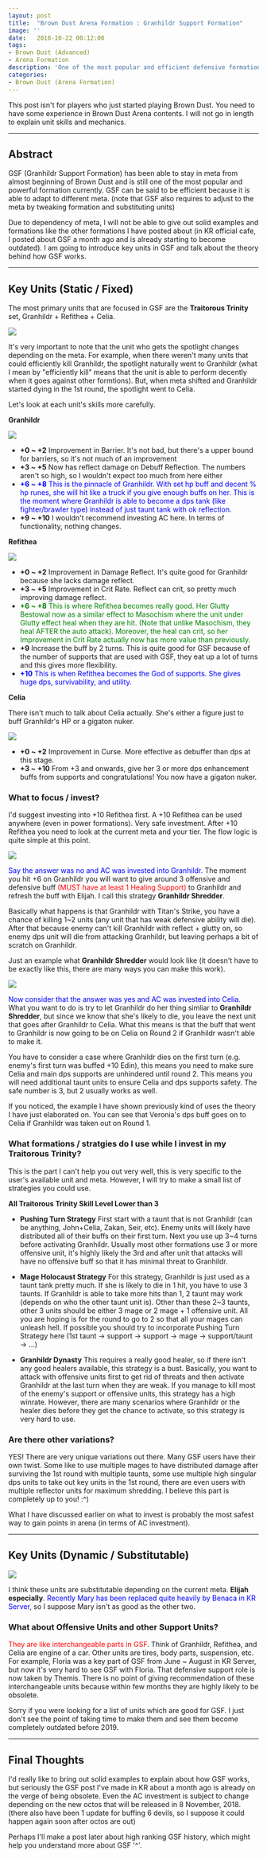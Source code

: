```yaml
---
layout: post
title:  "Brown Dust Arena Formation : Granhildr Support Formation"
image: ''
date:   2018-10-22 00:12:00
tags:
- Brown Dust (Advanced)
- Arena Formation
description: 'One of the most popular and efficient defensive formation in Brown Dust'
categories:
- Brown Dust (Arena Formation)
---
```


This post isn't for players who just started playing Brown Dust. You need to have some experience in Brown Dust Arena contents. I will not go in length to explain unit skills and mechanics.

---

## Abstract

GSF (Granhildr Support Formation) has been able to stay in meta from almost beginning of Brown Dust and is still one of the most popular and powerful formation currently. GSF can be said to be efficient because it is able to adapt to different meta. (note that GSF also requires to adjust to the meta by tweaking formation and substituting units)

Due to dependency of meta, I will not be able to give out solid examples and formations like the other formations I have posted about (in KR official cafe, I posted about GSF a month ago and is already starting to become outdated). I am going to introduce key units in GSF and talk about the theory behind how GSF works.

---

## Key Units (Static / Fixed)

The most primary units that are focused in GSF are the **Traitorous Trinity** set, Granhildr + Refithea + Celia.

<img src="../uploads/browndust-granhildr-support-formation-traitorous-trinity.jpg">

It's very important to note that the unit who gets the spotlight changes depending on the meta. For example, when there weren't many units that could efficiently kill Granhildr, the spotlight naturally went to Granhildr (what I mean by "efficiently kill" means that the unit is able to perform decently when it goes against other formtions). But, when meta shifted and Granhildr started dying in the 1st round, the spotlight went to Celia.

Let's look at each unit's skills more carefully.

**Granhildr**

<img src="../uploads/browndust-granhildr-support-formation-granhildr-skill.jpg">

* **+0 ~ +2** Improvement in Barrier. It's not bad, but there's a upper bound for barriers, so it's not much of an improvement
* **+3 ~ +5** Now has reflect damage on Debuff Reflection. The numbers aren't so high, so I wouldn't expect too much from here either
* <span style="color:blue">**+6 ~ +8** This is the pinnacle of Granhildr. With set hp buff and decent % hp runes, she will hit like a truck if you give enough buffs on her. This is the moment where Granhildr is able to become a dps tank (like fighter/brawler type) instead of just taunt tank with ok reflection.</span>
* **+9 ~ +10** I wouldn't recommend investing AC here. In terms of functionality, nothing changes.

**Refithea**

<img src="../uploads/browndust-granhildr-support-formation-refithea-skill.jpg">

* **+0 ~ +2** Improvement in Damage Reflect. It's quite good for Granhildr because she lacks damage reflect.
* **+3 ~ +5** Improvement in Crit Rate. Reflect can crit, so pretty much improving damage reflect.
* <span style="color:green">**+6 ~ +8** This is where Refithea becomes really good. Her Glutty Bestowal now as a similar effect to Masochism where the unit under Glutty effect heal when they are hit. (Note that unlike Masochism, they heal AFTER the auto attack). Moreover, the heal can crit, so her Improvement in Crit Rate actually now has more value than previously.</span>
* **+9** Increase the buff by 2 turns. This is quite good for GSF because of the number of supports that are used with GSF, they eat up a lot of turns and this gives more flexibility.
* <span style="color:blue">**+10** This is when Refithea becomes the God of supports. She gives huge dps, survivability, and utility.</span>

**Celia**

There isn't much to talk about Celia actually. She's either a figure just to buff Granhildr's HP or a gigaton nuker.

<img src="../uploads/browndust-granhildr-support-formation-celia-skill.jpg">

* **+0 ~ +2** Improvement in Curse. More effective as debuffer than dps at this stage.
* **+3 ~ +10** From +3 and onwards, give her 3 or more dps enhancement buffs from supports and congratulations! You now have a gigaton nuker.

### What to focus / invest?

I'd suggest investing into +10 Refithea first. A +10 Refithea can be used anywhere (even in power formations). Very safe investment. After +10 Refithea you need to look at the current meta and your tier. The flow logic is quite simple at this point.

<img src="../uploads/browndust-granhildr-support-formation-flowchart-investment.jpg">

<span style="color:blue">Say the answer was no and AC was invested into Granhildr.</span> The moment you hit +6 on Granhildr you will want to give around 3 offensive and defensive buff <span style="color:red">(MUST have at least 1 Healing Support)</span> to Granhildr and refresh the buff with Elijah. I call this strategy **Granhildr Shredder**.

Basically what happens is that Granhildr with Titan's Strike, you have a chance of killing 1~2 units (any unit that has weak defensive ability will die). After that because enemy can't kill Granhildr with reflect + glutty on, so enemy dps unit will die from attacking Granhildr, but leaving perhaps a bit of scratch on Granhildr.

Just an example what **Granhildr Shredder** would look like (it doesn't have to be exactly like this, there are many ways you can make this work).

<img src="../uploads/browndust-granhildr-support-formation-granhildr-shredder-example.jpg">

<span style="color:blue">Now consider that the answer was yes and AC was invested into Celia.</span> What you want to do is try to let Granhildr do her thing simliar to **Granhildr Shredder**, but since we know that she's likely to die, you leave the next unit that goes after Granhildr to Celia. What this means is that the buff that went to Granhildr is now going to be on Celia on Round 2 if Granhildr wasn't able to make it.

You have to consider a case where Granhildr dies on the first turn (e.g. enemy's first turn was buffed +10 Edin), this means you need to make sure Celia and main dps supports are unhindered until round 2. This means you will need additional taunt units to ensure Celia and dps supports safety. The safe number is 3, but 2 usually works as well.

If you noticed, the example I have shown previously kind of uses the theory I have just elaborated on. You can see that Veronia's dps buff goes on to Celia if Granhildr was taken out on Round 1.

### What formations / stratgies do I use while I invest in my Traitorous Trinity?

This is the part I can't help you out very well, this is very specific to the user's available unit and meta. However, I will try to make a small list of strategies you could use.

**All Traitorous Trinity Skill Level Lower than 3**

* **Pushing Turn Strategy** First start with a taunt that is not Granhildr (can be anything, John+Celia, Zakan, Seir, etc). Enemy units will likely have distributed all of their buffs on their first turn. Next you use up 3~4 turns before activating Granhildr. Usually most other formations use 3 or more offensive unit, it's highly likely the 3rd and after unit that attacks will have no offensive buff so that it has minimal threat to Granhildr.

* **Mage Holocaust Strategy** For this strategy, Granhildr is just used as a taunt tank pretty much. If she is likely to die in 1 hit, you have to use 3 taunts. If Granhildr is able to take more hits than 1, 2 taunt may work (depends on who the other taunt unit is). Other than these 2~3 taunts, other 3 units should be either 3 mage or 2 mage + 1 offensive unit. All you are hoping is for the round to go to 2 so that all your mages can unleash hell. If possible you should try to incorporate Pushing Turn Strategy here (1st taunt → support → support → mage → support/taunt → ...)

* **Granhildr Dynasty** This requires a really good healer, so if there isn't any good healers available, this strategy is a bust. Basically, you want to attack with offensive units first to get rid of threats and then activate Granhildr at the last turn when they are weak. If you manage to kill most of the enemy's support or offensive units, this strategy has a high winrate. However, there are many scenarios where Granhildr or the healer dies before they get the chance to activate, so this strategy is very hard to use.

### Are there other variations?

YES! There are very unique variations out there. Many GSF users have their own twist. Some like to use multiple mages to have distributed damage after surviving the 1st round with multiple taunts, some use multiple high singular dps units to take out key units in the 1st round, there are even users with multiple reflector units for maximum shredding. I believe this part is completely up to you! :^)

What I have discussed earlier on what to invest is probably the most safest way to gain points in arena (in terms of AC investment).

---

## Key Units (Dynamic / Substitutable)

<img src="../uploads/browndust-granhildr-support-formation-dynamic-support.jpg">

I think these units are substitutable depending on the current meta. **Elijah especially**. <span style="color:blue">Recently Mary has been replaced quite heavily by Benaca in KR Server</span>, so I suppose Mary isn't as good as the other two.

### What about Offensive Units and other Support Units?

<span style="color:red">They are like interchangeable parts in GSF</span>. Think of Granhildr, Refithea, and Celia are engine of a car. Other units are tires, body parts, suspension, etc. For example, Floria was a key part of GSF from June ~ August in KR Server, but now it's very hard to see GSF with Floria. That defensive support role is now taken by Themis. There is no point of giving recommendation of these interchangeable units because within few months they are highly likely to be obsolete.

Sorry if you were looking for a list of units which are good for GSF. I just don't see the point of taking time to make them and see them become completely outdated before 2019.

---

## Final Thoughts

I'd really like to bring out solid examples to explain about how GSF works, but seriously the GSF post I've made in KR about a month ago is already on the verge of being obsolete. Even the AC investment is subject to change depending on the new octos that will be released in 8 November, 2018. (there also have been 1 update for buffing 6 devils, so I suppose it could happen again soon after octos are out)

Perhaps I'll make a post later about high ranking GSF history, which might help you understand more about GSF '^'.
